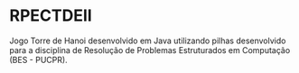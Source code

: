 # RPECTDEII
Jogo Torre de Hanoi desenvolvido em Java utilizando pilhas desenvolvido para a disciplina de Resolução de Problemas Estruturados em Computação (BES - PUCPR).
